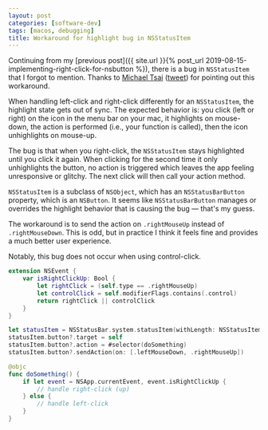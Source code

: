 ```yaml
---
layout: post
categories: [software-dev]
tags: [macos, debugging]
title: Workaround for highlight bug in NSStatusItem
---
```


Continuing from my [previous post]({{ site.url }}{% post_url 2019-08-15-implementing-right-click-for-nsbutton %}), there is a bug in `NSStatusItem` that I forgot to mention. Thanks to [Michael Tsai](https://mjtsai.com/blog) ([tweet](https://twitter.com/mjtsai/status/1162075417601294336)) for pointing out this workaround.

<!--excerpt-->

When handling left-click and right-click differently for an `NSStatusItem`, the highlight state gets out of sync. The expected behavior is: you click (left or right) on the icon in the menu bar on your mac, it highlights on mouse-down, the action is performed (i.e., your function is called), then the icon unhighlights on mouse-up.

The bug is that when you right-click, the `NSStatusItem` stays highlighted until you click it again. When clicking for the second time it only unhighlights the button, no action is triggered which leaves the app feeling unresponsive or glitchy. The next click will then call your action method.

`NSStatusItem` is a subclass of `NSObject`, which has an `NSStatusBarButton` property, which is an `NSButton`. It seems like `NSStatusBarButton` manages or overrides the highlight behavior that is causing the bug &mdash; that's my guess.

The workaround is to send the action on `.rightMouseUp` instead of `.rightMouseDown`. This is odd, but in practice I think it feels fine and provides a much better user experience.

Notably, this bug does not occur when using control-click.

```swift
extension NSEvent {
    var isRightClickUp: Bool {
        let rightClick = (self.type == .rightMouseUp)
        let controlClick = self.modifierFlags.contains(.control)
        return rightClick || controlClick
    }
}

let statusItem = NSStatusBar.system.statusItem(withLength: NSStatusItem.squareLength)
statusItem.button?.target = self
statusItem.button?.action = #selector(doSomething)
statusItem.button?.sendAction(on: [.leftMouseDown, .rightMouseUp])

@objc
func doSomething() {
    if let event = NSApp.currentEvent, event.isRightClickUp {
        // handle right-click (up)
    } else {
        // handle left-click
    }
}
```
